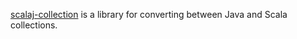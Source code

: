 [scalaj-collection](http://github.com/scalaj/scalaj-collection) is a library for converting between Java and Scala collections.